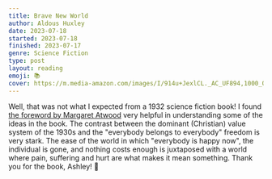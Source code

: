```yaml
---
title: Brave New World
author: Aldous Huxley
date: 2023-07-18
started: 2023-07-18
finished: 2023-07-17
genre: Science Fiction
type: post
layout: reading
emoji: 📚
cover: https://m.media-amazon.com/images/I/914u+JexlCL._AC_UF894,1000_QL80_.jpg
---
```


Well, that was not what I expected from a 1932 science fiction book! I found [the foreword by Margaret Atwood](https://www.penguin.co.uk/articles/2017/02/margaret-atwood-introduces-a-brand-new-world) very helpful in understanding some of the ideas in the book. The contrast between the dominant (Christian) value system of the 1930s and the "everybody belongs to everybody" freedom is very stark. The ease of the world in which "everybody is happy now", the individual is gone, and nothing costs enough is juxtaposed with a world where pain, suffering and hurt are what makes it mean something. Thank you for the book, Ashley! 🧡
